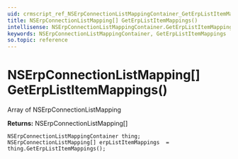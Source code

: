 ```yaml
---
uid: crmscript_ref_NSErpConnectionListMappingContainer_GetErpListItemMappings
title: NSErpConnectionListMapping[] GetErpListItemMappings()
intellisense: NSErpConnectionListMappingContainer.GetErpListItemMappings
keywords: NSErpConnectionListMappingContainer, GetErpListItemMappings
so.topic: reference
---
```


# NSErpConnectionListMapping[] GetErpListItemMappings()

Array of NSErpConnectionListMapping

**Returns:** NSErpConnectionListMapping[]

```crmscript
NSErpConnectionListMappingContainer thing;
NSErpConnectionListMapping[] erpListItemMappings  = thing.GetErpListItemMappings();
```

